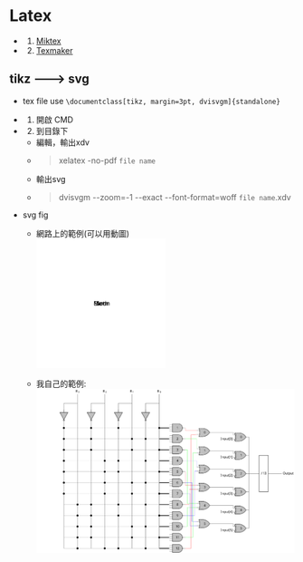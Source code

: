 # Latex

* 1. [Miktex](https://miktex.org/)
* 2. [Texmaker](https://www.xm1math.net/texmaker/)

## tikz ---> svg
* tex file use ``` \documentclass[tikz, margin=3pt, dvisvgm]{standalone} ```

* 1. 開啟 CMD
* 2. 到目錄下
	* 編輯，輸出xdv
	* > xelatex -no-pdf `file name`
	* 輸出svg
	* > dvisvgm --zoom=-1 --exact --font-format=woff `file name`.xdv
* svg fig
	* 網路上的範例(可以用動圖)
</br><img src="tikz-animation.svg" width="50%" height="50%"></br>
	
	* 我自己的範例:
</br><img src="BER.svg"></br>

	
	
